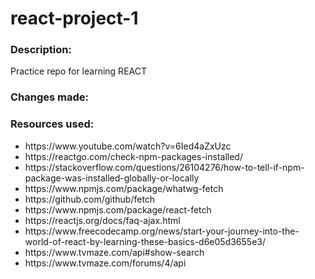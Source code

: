 # react-project-1
<h3>Description: </h3>
Practice repo for learning REACT 

<h3>Changes made: </h3>
<ul>

</ul>

<h3>Resources used: </h3>
<ul>
<li>https://www.youtube.com/watch?v=6Ied4aZxUzc</li>
<li>https://reactgo.com/check-npm-packages-installed/</li>
<li>https://stackoverflow.com/questions/26104276/how-to-tell-if-npm-package-was-installed-globally-or-locally</li>
<li>https://www.npmjs.com/package/whatwg-fetch</li>
<li>https://github.com/github/fetch</li>
<li>https://www.npmjs.com/package/react-fetch</li>
<li>https://reactjs.org/docs/faq-ajax.html</li>
<li>https://www.freecodecamp.org/news/start-your-journey-into-the-world-of-react-by-learning-these-basics-d6e05d3655e3/</li>
<li>https://www.tvmaze.com/api#show-search</li>
<li>https://www.tvmaze.com/forums/4/api</li>
</ul>